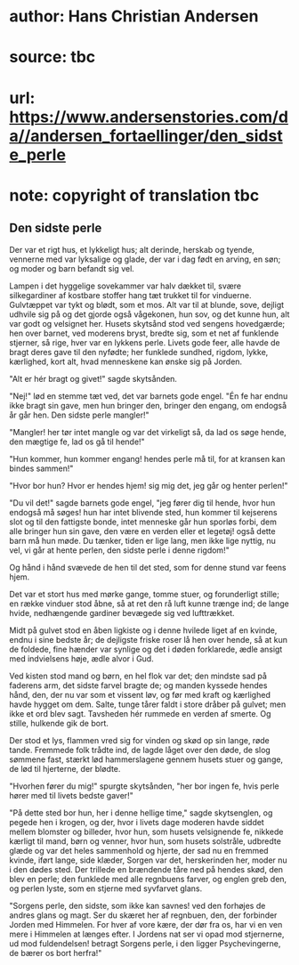 # author: Hans Christian Andersen
# source: tbc
# url: https://www.andersenstories.com/da//andersen_fortaellinger/den_sidste_perle
# note: copyright of translation tbc

## Den sidste perle 

Der var et rigt hus, et lykkeligt hus; alt derinde, herskab og tyende,
vennerne med var lyksalige og glade, der var i dag født en arving, en
søn; og moder og barn befandt sig vel.

Lampen i det hyggelige sovekammer var halv dækket til, svære
silkegardiner af kostbare stoffer hang tæt trukket til for vinduerne.
Gulvtæppet var tykt og blødt, som et mos. Alt var til at blunde, sove,
dejligt udhvile sig på og det gjorde også vågekonen, hun sov, og det
kunne hun, alt var godt og velsignet her. Husets skytsånd stod ved
sengens hovedgærde; hen over barnet, ved moderens bryst, bredte sig, som
et net af funklende stjerner, så rige, hver var en lykkens perle. Livets
gode feer, alle havde de bragt deres gave til den nyfødte; her funklede
sundhed, rigdom, lykke, kærlighed, kort alt, hvad menneskene kan ønske
sig på Jorden.

"Alt er hér bragt og givet!" sagde skytsånden.

"Nej!" lød en stemme tæt ved, det var barnets gode engel. "Én fe har
endnu ikke bragt sin gave, men hun bringer den, bringer den engang, om
endogså år går hen. Den sidste perle mangler!"

"Mangler! her tør intet mangle og var det virkeligt så, da lad os søge
hende, den mægtige fe, lad os gå til hende!"

"Hun kommer, hun kommer engang! hendes perle må til, for at kransen kan
bindes sammen!"

"Hvor bor hun? Hvor er hendes hjem! sig mig det, jeg går og henter
perlen!"

"Du vil det!" sagde barnets gode engel, "jeg fører dig til hende,
hvor hun endogså må søges! hun har intet blivende sted, hun kommer til
kejserens slot og til den fattigste bonde, intet menneske går hun
sporløs forbi, dem alle bringer hun sin gave, den være en verden eller
et legetøj! også dette barn må hun møde. Du tænker, tiden er lige lang,
men ikke lige nyttig, nu vel, vi går at hente perlen, den sidste perle i
denne rigdom!"

Og hånd i hånd svævede de hen til det sted, som for denne stund var
feens hjem.

Det var et stort hus med mørke gange, tomme stuer, og forunderligt
stille; en række vinduer stod åbne, så at ret den rå luft kunne trænge
ind; de lange hvide, nedhængende gardiner bevægede sig ved lufttrækket.

Midt på gulvet stod en åben ligkiste og i denne hvilede liget af en
kvinde, endnu i sine bedste år; de dejligste friske roser lå hen over
hende, så at kun de foldede, fine hænder var synlige og det i døden
forklarede, ædle ansigt med indvielsens høje, ædle alvor i Gud.

Ved kisten stod mand og børn, en hel flok var det; den mindste sad på
faderens arm, det sidste farvel bragte de; og manden kyssede hendes
hånd, den, der nu var som et vissent løv, og før med kraft og kærlighed
havde hygget om dem. Salte, tunge tårer faldt i store dråber på gulvet;
men ikke et ord blev sagt. Tavsheden hér rummede en verden af smerte. Og
stille, hulkende gik de bort.

Der stod et lys, flammen vred sig for vinden og skød op sin lange, røde
tande. Fremmede folk trådte ind, de lagde låget over den døde, de slog
sømmene fast, stærkt lød hammerslagene gennem husets stuer og gange, de
lød til hjerterne, der blødte.

"Hvorhen fører du mig!" spurgte skytsånden, "her bor ingen fe, hvis
perle hører med til livets bedste gaver!"

"På dette sted bor hun, her i denne hellige time," sagde skytsenglen,
og pegede hen i krogen, og der, hvor i livets dage moderen havde siddet
mellem blomster og billeder, hvor hun, som husets velsignende fe,
nikkede kærligt til mand, børn og venner, hvor hun, som husets
solstråle, udbredte glæde og var det heles sammenhold og hjerte, der sad
nu en fremmed kvinde, iført lange, side klæder, Sorgen var det,
herskerinden her, moder nu i den dødes sted. Der trillede en brændende
tåre ned på hendes skød, den blev en perle; den funklede med alle
regnbuens farver, og englen greb den, og perlen lyste, som en stjerne
med syvfarvet glans.

"Sorgens perle, den sidste, som ikke kan savnes! ved den forhøjes de
andres glans og magt. Ser du skæret her af regnbuen, den, der forbinder
Jorden med Himmelen. For hver af vore kære, der dør fra os, har vi en
ven mere i Himmelen at længes efter. I Jordens nat ser vi opad mod
stjernerne, ud mod fuldendelsen! betragt Sorgens perle, i den ligger
Psychevingerne, de bærer os bort herfra!"
